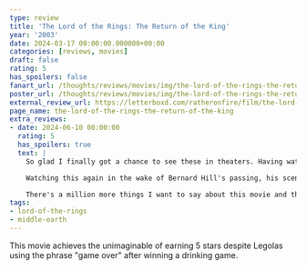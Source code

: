 ```yaml
---
type: review
title: 'The Lord of the Rings: The Return of the King'
year: '2003'
date: 2024-03-17 00:00:00.000000+00:00
categories: [reviews, movies]
draft: false
rating: 5
has_spoilers: false
fanart_url: /thoughts/reviews/movies/img/the-lord-of-the-rings-the-return-of-the-king_fanart.png
poster_url: /thoughts/reviews/movies/img/the-lord-of-the-rings-the-return-of-the-king_poster.png
external_review_url: https://letterboxd.com/ratheronfire/film/the-lord-of-the-rings-the-return-of-the-king/
page_name: the-lord-of-the-rings-the-return-of-the-king
extra_reviews:
- date: 2024-06-10 00:00:00
  rating: 5
  has_spoilers: true
  text: |
    So glad I finally got a chance to see these in theaters. Having watched all three, I can say with confidence these three as a single unit are my all-time favorite film, hands down.

    Watching this again in the wake of Bernard Hill's passing, his scenes hit way harder, and I was able to appreciate his character way more deeply than I ever have watching his performance, and the way he constantly straddles the line between projecting an aura of authority, and serving as a man of the people willing to ride out into certain death right alongside them.

    There's a million more things I want to say about this movie and the trilogy as a whole, but my brain is absolutely worn out now, so maybe some other time I'll come back and jot down some more unorganized thoughts here.
tags:
- lord-of-the-rings
- middle-earth
---
```


This movie achieves the unimaginable of earning 5 stars despite Legolas using the phrase "game over" after winning a drinking game.

